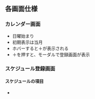 ## 各画面仕様

### カレンダー画面

- 日曜始まり
- 初期表示は当月
- ホバーすると＋が表示される
- ＋を押すと、モーダルで登録画面が表示

### スケジュール登録画面

#### スケジュールの項目

-
